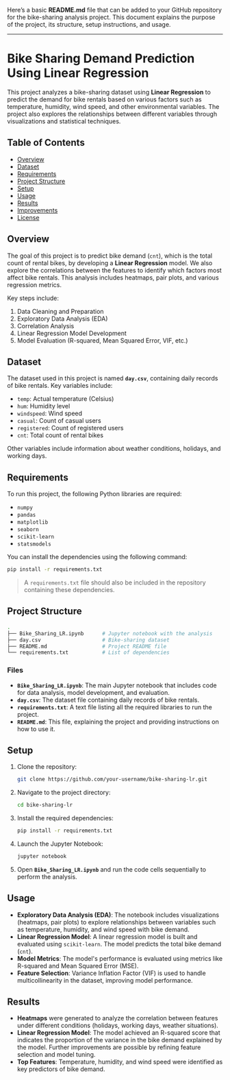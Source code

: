 Here’s a basic **README.md** file that can be added to your GitHub repository for the bike-sharing analysis project. This document explains the purpose of the project, its structure, setup instructions, and usage.

---

# Bike Sharing Demand Prediction Using Linear Regression

This project analyzes a bike-sharing dataset using **Linear Regression** to predict the demand for bike rentals based on various factors such as temperature, humidity, wind speed, and other environmental variables. The project also explores the relationships between different variables through visualizations and statistical techniques.

## Table of Contents
- [Overview](#overview)
- [Dataset](#dataset)
- [Requirements](#requirements)
- [Project Structure](#project-structure)
- [Setup](#setup)
- [Usage](#usage)
- [Results](#results)
- [Improvements](#improvements)
- [License](#license)

## Overview

The goal of this project is to predict bike demand (`cnt`), which is the total count of rental bikes, by developing a **Linear Regression** model. We also explore the correlations between the features to identify which factors most affect bike rentals. This analysis includes heatmaps, pair plots, and various regression metrics.

Key steps include:
1. Data Cleaning and Preparation
2. Exploratory Data Analysis (EDA)
3. Correlation Analysis
4. Linear Regression Model Development
5. Model Evaluation (R-squared, Mean Squared Error, VIF, etc.)

## Dataset

The dataset used in this project is named **`day.csv`**, containing daily records of bike rentals. Key variables include:
- `temp`: Actual temperature (Celsius)
- `hum`: Humidity level
- `windspeed`: Wind speed
- `casual`: Count of casual users
- `registered`: Count of registered users
- `cnt`: Total count of rental bikes

Other variables include information about weather conditions, holidays, and working days.

## Requirements

To run this project, the following Python libraries are required:

- `numpy`
- `pandas`
- `matplotlib`
- `seaborn`
- `scikit-learn`
- `statsmodels`

You can install the dependencies using the following command:

```bash
pip install -r requirements.txt
```

> A `requirements.txt` file should also be included in the repository containing these dependencies.

## Project Structure

```bash
.
├── Bike_Sharing_LR.ipynb      # Jupyter notebook with the analysis
├── day.csv                    # Bike-sharing dataset
├── README.md                  # Project README file
└── requirements.txt           # List of dependencies
```

### Files

- **`Bike_Sharing_LR.ipynb`**: The main Jupyter notebook that includes code for data analysis, model development, and evaluation.
- **`day.csv`**: The dataset file containing daily records of bike rentals.
- **`requirements.txt`**: A text file listing all the required libraries to run the project.
- **`README.md`**: This file, explaining the project and providing instructions on how to use it.

## Setup

1. Clone the repository:
   ```bash
   git clone https://github.com/your-username/bike-sharing-lr.git
   ```

2. Navigate to the project directory:
   ```bash
   cd bike-sharing-lr
   ```

3. Install the required dependencies:
   ```bash
   pip install -r requirements.txt
   ```

4. Launch the Jupyter Notebook:
   ```bash
   jupyter notebook
   ```

5. Open **`Bike_Sharing_LR.ipynb`** and run the code cells sequentially to perform the analysis.

## Usage

- **Exploratory Data Analysis (EDA)**: The notebook includes visualizations (heatmaps, pair plots) to explore relationships between variables such as temperature, humidity, and wind speed with bike demand.
- **Linear Regression Model**: A linear regression model is built and evaluated using `scikit-learn`. The model predicts the total bike demand (`cnt`).
- **Model Metrics**: The model's performance is evaluated using metrics like R-squared and Mean Squared Error (MSE).
- **Feature Selection**: Variance Inflation Factor (VIF) is used to handle multicollinearity in the dataset, improving model performance.

## Results

- **Heatmaps** were generated to analyze the correlation between features under different conditions (holidays, working days, weather situations).
- **Linear Regression Model**: The model achieved an R-squared score that indicates the proportion of the variance in the bike demand explained by the model. Further improvements are possible by refining feature selection and model tuning.
- **Top Features**: Temperature, humidity, and wind speed were identified as key predictors of bike demand.
